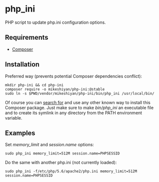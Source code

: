 # php_ini
PHP script to update php.ini configuration options.

## Requirements
* [Composer](https://getcomposer.org)

## Installation
Preferred way (prevents potential Composer dependencies conflict):
```
mkdir php-ini && cd php-ini
composer require -o mikeshiyan/php-ini:@stable
sudo ln -s $PWD/vendor/mikeshiyan/php-ini/bin/php_ini /usr/local/bin/
```

Of course you can
[search for](http://stackoverflow.com/search?q=how+to+install+composer+package)
and use any other known way to install this Composer package. Just make sure
to make *bin/php_ini* an executable file and to create its symlink in any
directory from the PATH environment variable.

## Examples
Set *memory_limit* and *session.name* options:
```
sudo php_ini memory_limit=512M session.name=PHPSESSID
```
Do the same with another php.ini (not currently loaded):
```
sudo php_ini -f/etc/php/5.6/apache2/php.ini memory_limit=512M session.name=PHPSESSID
```
